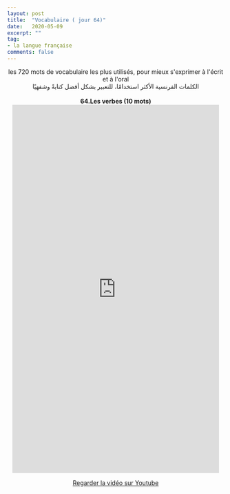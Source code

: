 ```yaml
---
layout: post
title:  "Vocabulaire ( jour 64)"
date:   2020-05-09
excerpt: ""
tag:
- la langue française
comments: false
---
```

 <center>     les 720 mots de vocabulaire les plus utilisés, pour mieux s'exprimer à l'écrit et à l'oral <br> الكلمات الفرنسية الأكثر استخدامًا، للتعبير بشكل أفضل كتابةً وشفهيًا <br><br>     <strong> 64.Les verbes (10 mots)</strong>     <br> <iframe width="480" height="853" src="https://www.youtube.com/embed/SlvYvZUdkmw" title="youtube video player" frameborder="0" allow="accelerometer, autoplay, clipboard-write, encrypted-media, gyroscope, picture-in-picture, web-share" allowfullscreen></iframe>     <br> <p markdown="0"><a href="https://youtube.com/shorts/SlvYvZUdkmw" class="btn btn-danger" target="_blank">Regarder la vidéo sur Youtube</a></p> </center>
